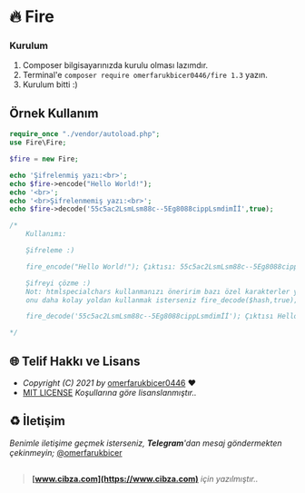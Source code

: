 ﻿# 🔥 Fire

### Kurulum

1. Composer bilgisayarınızda kurulu olması lazımdır.
2. Terminal'e `composer require omerfarukbicer0446/fire 1.3` yazın.
3. Kurulum bitti :) 

## Örnek Kullanım
```php
require_once "./vendor/autoload.php";
use Fire\Fire;

$fire = new Fire;

echo 'Şifrelenmiş yazı:<br>';
echo $fire->encode("Hello World!");
echo '<br>';
echo '<br>Şifrelenmemiş yazı:<br>';
echo $fire->decode('55c5ac2LsmLsm88c--5Eg8088cippLsmdimİİ',true);

/* 
    Kullanımı: 

    Şifreleme :)

    fire_encode("Hello World!"); Çıktısı: 55c5ac2LsmLsm88c--5Eg8088cippLsmdimİİ

    Şifreyi çözme :)
    Not: htmlspecialchars kullanmanızı öneririm bazı özel karakterler yüzünden htmlde gözükmeme gibi durumlar oluyor.
    onu daha kolay yoldan kullanmak isterseniz fire_decode($hash,true); yazmanız yeterlidir.

    fire_decode('55c5ac2LsmLsm88c--5Eg8088cippLsmdimİİ'); Çıktısı Hello World!

*/
```

## 🌐 Telif Hakkı ve Lisans

* *Copyright (C) 2021 by* [omerfarukbicer0446](https://github.com/omerfarukbicer0446) ❤️️
* [MIT LICENSE](https://github.com/omerfarukbicer0446/fire/blob/master/LICENSE) *Koşullarına göre lisanslanmıştır..*

## ♻️ İletişim

*Benimle iletişime geçmek isterseniz, **Telegram**'dan mesaj göndermekten çekinmeyin;* [@omerfarukbicer](https://t.me/omerfarukbicer)

##

> **[www.cibza.com](https://www.cibza.com)** *için yazılmıştır..*
